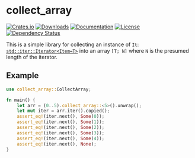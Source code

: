 # collect_array

[![Crates.io](https://img.shields.io/crates/v/collect_array)](https://crates.io/crates/collect_array)
[![Downloads](https://img.shields.io/crates/d/collect_array.svg)](https://crates.io/crates/collect_array)
[![Documentation](https://docs.rs/collect_array/badge.svg)](https://docs.rs/collect_array)
[![License](https://img.shields.io/crates/l/collect_array)](https://crates.io/crates/collect_array)
[![Dependency Status](https://deps.rs/repo/github/JohnScience/collect_array/status.svg)](https://deps.rs/repo/github/JohnScience/collect_array)

This is a simple library for collecting an instance of `It`: [`std::iter::Iterator<Item=T>`](https://doc.rust-lang.org/std/iter/trait.Iterator.html) into an array `[T; N]` where `N` is the presumed length of the iterator.

## Example

```rust
use collect_array::CollectArray;

fn main() {
    let arr = (0..5).collect_array::<5>().unwrap();
    let mut iter = arr.iter().copied();
    assert_eq!(iter.next(), Some(0));
    assert_eq!(iter.next(), Some(1));
    assert_eq!(iter.next(), Some(2));
    assert_eq!(iter.next(), Some(3));
    assert_eq!(iter.next(), Some(4));
    assert_eq!(iter.next(), None);
}
```
